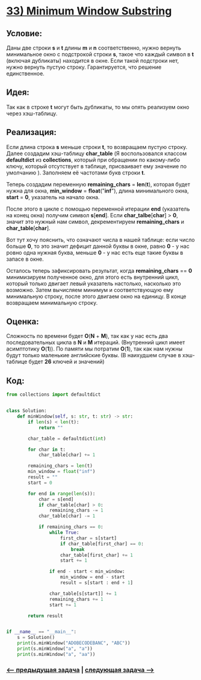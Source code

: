 # [**33) Minimum Window Substring**](https://leetcode.com/problems/minimum-window-substring/description/)

## **Условие:**

Даны две строки **s** и **t** длины **m** и **n** соответственно, нужно вернуть минимальное окно с подстрокой строки **s**, такое что каждый символ в **t** (включая дубликаты) находится в окне. Если такой подстроки нет, нужно вернуть пустую строку. Гарантируется, что решение единственное.

## **Идея:**

Так как в строке **t** могут быть дубликаты, то мы опять реализуем окно через хэш-таблицу.

## **Реализация:**

Если длина строка **s** меньше строки **t**, то возвращаем пустую строку. Далее создадим хэш-таблицу **char_table** (Я воспользовался классом **defaultdict** из **collections**, который при обращении по какому-либо ключу, который отсутствует в таблице, присваивает ему значение по умолчанию ). Заполняем её частотами букв строки **t**.

Теперь создадим переменную **remaining_chars** = **len**(**t**), которая будет нужна для окна, **min_window** = **float**("**inf**"), длина минимального окна, **start** = **0**, указатель на начало окна.

После этого в цикле с помощью переменной итерации **end** (указатель на конец окна) получим символ **s**[**end**]. Если **char_talbe**[**char**] > **0**, значит это нужный нам символ, декрементируем **remaining_chars** и **char_table**[**char**].

Вот тут хочу пояснить, что означают числа в нашей таблице: если число больше **0**, то это значит дефицит данной буквы в окне, равно **0** - у нас ровно одна нужная буква, меньше **0** - у нас есть еще такие буквы в запасе в окне.

Осталось теперь зафиксировать результат, когда **remaining_chars** == **0** минимизируем полученное окно, для этого есть внутренний цикл, который только двигает левый указатель настолько, насколько это возможно. Затем вычисляем минимум и соответствующую ему минимальную строку, после этого двигаем окно на единицу. В конце возвращаем минимальную строку.



## **Оценка:**

Сложность по времени будет **O**(**N** + **M**), так как у нас есть два последовательных цикла в **N** и **M** итераций. (Внутренний цикл имеет асимптотику **O**(**1**)). По памяти мы потратим **O**(**1**), так как нам нужны будут только маленькие английские буквы. (В наихудшем случае в хэш-таблице будет **26** ключей и значений)

## Код:
```python
from collections import defaultdict


class Solution:
    def minWindow(self, s: str, t: str) -> str:
        if len(s) < len(t):
            return ""

        char_table = defaultdict(int)

        for char in t:
            char_table[char] += 1

        remaining_chars = len(t)
        min_window = float("inf")
        result = ""
        start = 0

        for end in range(len(s)):
            char = s[end]
            if char_table[char] > 0:
                remaining_chars -= 1
            char_table[char] -= 1

            if remaining_chars == 0:
                while True:
                    first_char = s[start]
                    if char_table[first_char] == 0:
                        break
                    char_table[first_char] += 1
                    start += 1

                if end - start < min_window:
                    min_window = end - start
                    result = s[start : end + 1]

                char_table[s[start]] += 1
                remaining_chars += 1
                start += 1

        return result


if __name__ == "__main__":
    s = Solution()
    print(s.minWindow("ADOBECODEBANC", "ABC"))
    print(s.minWindow("a", "a"))
    print(s.minWindow("a", "aa"))

```

### [<-- предыдущая задача](https://github.com/TAskMAster339/PythonAlgorithms/tree/main/32.Substring%20with%20Concatenation%20of%20All%20Words) | [следующая задача -->](https://github.com/TAskMAster339/PythonAlgorithms/tree/main/34.Valid%20Sudoku)
